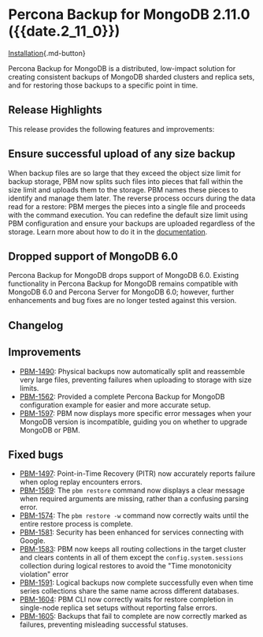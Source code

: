 # Percona Backup for MongoDB 2.11.0 ({{date.2_11_0}})

[Installation](../installation.md){.md-button}


Percona Backup for MongoDB is a distributed, low-impact solution for creating consistent backups of MongoDB sharded clusters and replica sets, and for restoring those backups to a specific point in time.

## Release Highlights

This release provides the following features and improvements:

## Ensure successful upload of any size backup

When backup files are so large that they exceed the object size limit for backup storage, PBM now splits such files into pieces that fall within the size limit and uploads them to the storage. PBM names these pieces to identify and manage them later. The reverse process occurs during the data read for a restore: PBM merges the pieces into a single file and proceeds with the command execution. You can redefine the default size limit using PBM configuration and ensure your backups are uploaded regardless of the storage. Learn more about how to do it in the [documentation](../features/split-merge-backup.md).

## Dropped support of MongoDB 6.0

Percona Backup for MongoDB drops support of MongoDB 6.0. Existing functionality in Percona Backup for MongoDB remains compatible with MongoDB 6.0 and Percona Server for MongoDB 6.0; however, further enhancements and bug fixes are no longer tested against this version.

## Changelog

## Improvements

- [PBM-1490](https://perconadev.atlassian.net/browse/PBM-1490): Physical backups now automatically split and reassemble very large files, preventing failures when uploading to storage with size limits.
- [PBM-1562](https://perconadev.atlassian.net/browse/PBM-1562): Provided a complete Percona Backup for MongoDB configuration example for easier and more accurate setup.
- [PBM-1597](https://perconadev.atlassian.net/browse/PBM-1597): PBM now displays more specific error messages when your MongoDB version is incompatible, guiding you on whether to upgrade MongoDB or PBM.

## Fixed bugs

- [PBM-1497](https://perconadev.atlassian.net/browse/PBM-1497): Point-in-Time Recovery (PITR) now accurately reports failure when oplog replay encounters errors.
- [PBM-1569](https://perconadev.atlassian.net/browse/PBM-1569): The `pbm restore` command now displays a clear message when required arguments are missing, rather than a confusing parsing error.
- [PBM-1574](https://perconadev.atlassian.net/browse/PBM-1574): The `pbm restore -w` command now correctly waits until the entire restore process is complete.
- [PBM-1581](https://perconadev.atlassian.net/browse/PBM-1581): Security has been enhanced for services connecting with Google.
- [PBM-1583](https://perconadev.atlassian.net/browse/PBM-1583): PBM now keeps all routing collections in the target cluster and clears contents in all of them except the `config.system.sessions` collection during logical restores to avoid the "Time monotonicity violation" error
- [PBM-1591](https://perconadev.atlassian.net/browse/PBM-1591): Logical backups now complete successfully even when time series collections share the same name across different databases.
- [PBM-1604](https://perconadev.atlassian.net/browse/PBM-1604): PBM CLI now correctly waits for restore completion in single-node replica set setups without reporting false errors.
- [PBM-1605](https://perconadev.atlassian.net/browse/PBM-1605): Backups that fail to complete are now correctly marked as failures, preventing misleading successful statuses.




